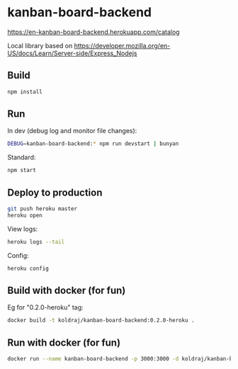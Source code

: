 # kanban-board-backend

<https://en-kanban-board-backend.herokuapp.com/catalog>

Local library based on <https://developer.mozilla.org/en-US/docs/Learn/Server-side/Express_Nodejs>

## Build

```sh
npm install
```

## Run

In dev (debug log and monitor file changes):

```sh
DEBUG=kanban-board-backend:* npm run devstart | bunyan
```

Standard:

```sh
npm start
```

## Deploy to production

```sh
git push heroku master
heroku open
```

View logs:

```sh
heroku logs --tail
```

Config:

```sh
heroku config
```

## Build with docker (for fun)

Eg for "0.2.0-heroku" tag:

```sh
docker build -t koldraj/kanban-board-backend:0.2.0-heroku .
```

## Run with docker (for fun)

```sh
docker run --name kanban-board-backend -p 3000:3000 -d koldraj/kanban-board-backend:0.2.0-heroku
```
